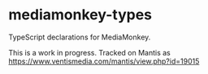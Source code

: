 # mediamonkey-types
TypeScript declarations for MediaMonkey.

This is a work in progress. Tracked on Mantis as https://www.ventismedia.com/mantis/view.php?id=19015
